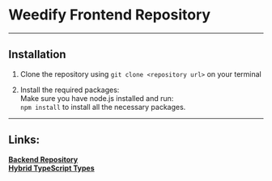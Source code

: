 # Weedify Frontend Repository

---

## Installation

1. Clone the repository using `git clone <repository url>` on your terminal

2. Install the required packages: <br>
Make sure you have node.js installed and run: <br>
`npm install` to install all the necessary packages.

---

## Links: <br>
**[Backend Repository](https://github.com/karripar/weedify-backend)** <br>
**[Hybrid TypeScript Types](https://github.com/karripar/weedify-types)** <br>


